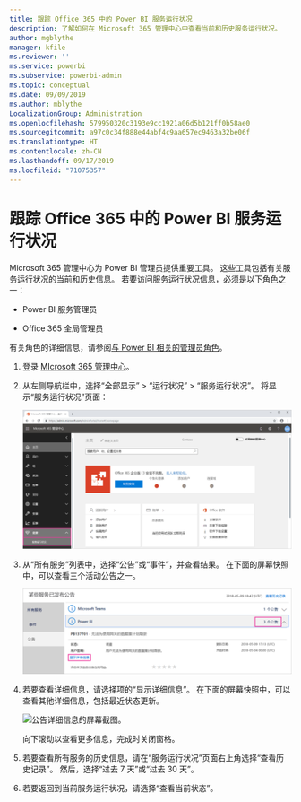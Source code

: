 ```yaml
---
title: 跟踪 Office 365 中的 Power BI 服务运行状况
description: 了解如何在 Microsoft 365 管理中心中查看当前和历史服务运行状况。
author: mgblythe
manager: kfile
ms.reviewer: ''
ms.service: powerbi
ms.subservice: powerbi-admin
ms.topic: conceptual
ms.date: 09/09/2019
ms.author: mblythe
LocalizationGroup: Administration
ms.openlocfilehash: 579950320c3193e9cc1921a06d5b121ff0b58ae0
ms.sourcegitcommit: a97c0c34f888e44abf4c9aa657ec9463a32be06f
ms.translationtype: HT
ms.contentlocale: zh-CN
ms.lasthandoff: 09/17/2019
ms.locfileid: "71075357"
---
```

# <a name="track-power-bi-service-health-in-office-365"></a>跟踪 Office 365 中的 Power BI 服务运行状况

Microsoft 365 管理中心为 Power BI 管理员提供重要工具。 这些工具包括有关服务运行状况的当前和历史信息。 若要访问服务运行状况信息，必须是以下角色之一：

* Power BI 服务管理员

* Office 365 全局管理员

有关角色的详细信息，请参阅[与 Power BI 相关的管理员角色](service-admin-administering-power-bi-in-your-organization.md#administrator-roles-related-to-power-bi)。

1. 登录 [MIcrosoft 365 管理中心](https://portal.office.com/adminportal)。

1. 从左侧导航栏中，选择“全部显示” > “运行状况” > “服务运行状况”。 将显示“服务运行状况”页面：

    ![Microsoft 365 管理中心（启用了“运行状况”和“服务运行状况”选项）的屏幕截图。](media/service-admin-health/service-health-tile.png)

1. 从“所有服务”列表中，选择“公告”或“事件”，并查看结果。 在下面的屏幕快照中，可以查看三个活动公告之一。

    ![“服务运行状况”页（其中包含针对 Power BI 的三个公告并启用了“显示详细信息”选项）的屏幕截图。](media/service-admin-health/active-advisories.png)

1. 若要查看详细信息，请选择项的“显示详细信息”。 在下面的屏幕快照中，可以查看其他详细信息，包括最近状态更新。

    ![公告详细信息的屏幕截图。](media/service-admin-health/advisory-details.png)

    向下滚动以查看更多信息，完成时关闭窗格。

1. 若要查看所有服务的历史信息，请在“服务运行状况”页面右上角选择“查看历史记录”。 然后，选择“过去 7 天”或“过去 30 天”。 

1. 若要返回到当前服务运行状况，请选择“查看当前状态”。